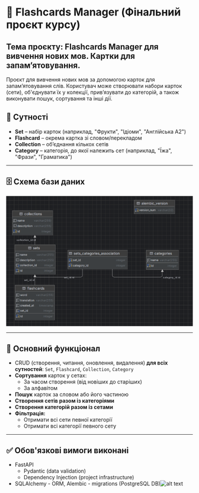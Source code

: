 # 🧠 Flashcards Manager (Фінальний проєкт курсу)

## Тема проєкту: Flashcards Manager для вивчення нових мов. Картки для запам’ятовування.
Проєкт для вивчення нових мов за допомогою карток для запам’ятовування слів. Користувач може створювати набори карток (сети), об'єднувати їх у колекції, прив’язувати до категорій, а також виконувати пошук, сортування та інші дії.

## 🧱 Сутності

- **Set** – набір карток (наприклад, "Фрукти", "Ідіоми", "Англійська A2")
- **Flashcard** – окрема картка зі словом/перекладом
- **Collection** – об’єднання кількох сетів
- **Category** – категорія, до якої належить сет (наприклад, "Їжа", "Фрази", "Граматика")

---

## 🗄 Схема бази даних

![Схема бази даних](db-structure.png)

---

## 🔧 Основний функціонал

- CRUD (створення, читання, оновлення, видалення) **для всіх сутностей**: `Set`, `Flashcard`, `Collection`, `Category`
- **Сортування** карток у сетах:
  - За часом створення (від новіших до старіших)
  - За алфавітом
- **Пошук** карток за словом або його частиною
- **Створення сетів разом із категоріями**
- **Створення категорій разом із сетами**
- **Фільтрація:**
  - Отримати всі сети певної категорії
  - Отримати всі категорії певного сету

---

## ✅ Обов'язкові вимоги виконані

- FastAPI
  - Pydantic (data validation)
  - Dependency Injection (project infrastructure)
- SQLAlchemy - ORM, Alembic - migrations (PostgreSQL DB)![alt text](image.png)
